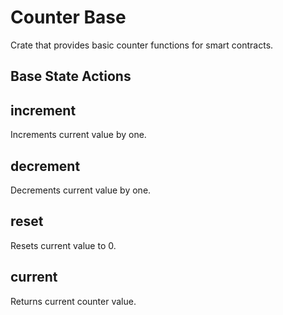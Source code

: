 
# Counter Base

Crate that provides basic counter functions for smart contracts.

## Base State Actions

## increment

Increments current value by one.

## decrement

Decrements current value by one.

## reset

Resets current value to 0.

## current

Returns current counter value.